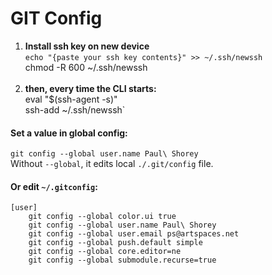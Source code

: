 # GIT Config  
  
1.  **Install ssh key on new device**  
    `echo "{paste your ssh key contents}" >> ~/.ssh/newssh  `  
    chmod -R 600 ~/.ssh/newssh  
    <br />  
2.  **then, every time the CLI starts:**  
    eval "$(ssh-agent -s)"  
    ssh-add ~/.ssh/newssh`  
  
#### Set a value in global config:  
```git config --global user.name Paul\ Shorey```  
Without `--global`, it edits local `./.git/config` file.  
  
#### Or edit `~/.gitconfig`:  
```  
[user]  
    git config --global color.ui true  
    git config --global user.name Paul\ Shorey  
    git config --global user.email ps@artspaces.net  
    git config --global push.default simple  
    git config --global core.editor=ne  
    git config --global submodule.recurse=true  
```  
  
  
  
